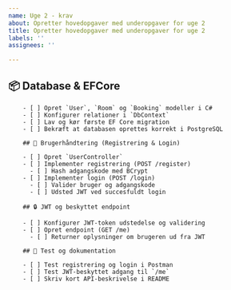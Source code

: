 ```yaml
---
name: Uge 2 - krav
about: Opretter hovedopgaver med underopgaver for uge 2
title: Opretter hovedopgaver med underopgaver for uge 2
labels: ''
assignees: ''

---
```


## 📦 Database & EFCore

        - [ ] Opret `User`, `Room` og `Booking` modeller i C#
        - [ ] Konfigurer relationer i `DbContext`
        - [ ] Lav og kør første EF Core migration
        - [ ] Bekræft at databasen oprettes korrekt i PostgreSQL

        ## 🔐 Brugerhåndtering (Registrering & Login)

        - [ ] Opret `UserController`
        - [ ] Implementer registrering (POST /register)
          - [ ] Hash adgangskode med BCrypt
        - [ ] Implementer login (POST /login)
          - [ ] Valider bruger og adgangskode
          - [ ] Udsted JWT ved succesfuldt login

        ## 🔒 JWT og beskyttet endpoint

        - [ ] Konfigurer JWT-token udstedelse og validering
        - [ ] Opret endpoint (GET /me)
          - [ ] Returner oplysninger om brugeren ud fra JWT

        ## 🧪 Test og dokumentation

        - [ ] Test registrering og login i Postman
        - [ ] Test JWT-beskyttet adgang til `/me`
        - [ ] Skriv kort API-beskrivelse i README
